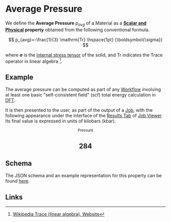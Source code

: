 # Average Pressure

We define the **Average Pressure** $p_{avg}$ of a Material as a **[Scalar and Physical](../../data-structured/overview.md) property** obtained from the following conventional formula.

$$
p_{avg}=-\frac{1}{3} \mathrm{Tr} \hspace{1pt} {\boldsymbol{\sigma}}
$$ 

where ${\boldsymbol{\sigma}}$ is the [internal stress tensor](../non-scalar/stress-tensor.md) of the solid, and $\mathrm{Tr}$ indicates the Trace operator in linear algebra [^1]. 

## Example

The average pressure can be computed as part of any [Workflow](../../workflows/overview.md) involving at least one basic "self-consistent field" (scf) total energy calculation in [DFT](../../models/dft/overview.md). 

It is then presented to the user, as part of the output of a [Job](../../jobs/overview.md), with the following appearance under the interface of the [Results Tab](../../jobs/ui/results-tab.md) of [Job Viewer](../../jobs/ui/viewer.md). Its final value is expressed in units of kilobars (kbar).

<div class="clearfix">
    <center>
        <div class="chart"><i class="zmdi zmdi-square-down zmdi-hc-3x"></i></div>
        <div class="count">
        	<small>Pressure</small>
            <h2>284</h2>
        </div>
     </center>
</div>

## Schema 

The JSON schema and an example representation for this property can be found [here](../../properties/data/list.md#pressure).

## Links

[^1]: [Wikipedia Trace (linear algebra), Website](https://en.wikipedia.org/wiki/Trace_(linear_algebra))
